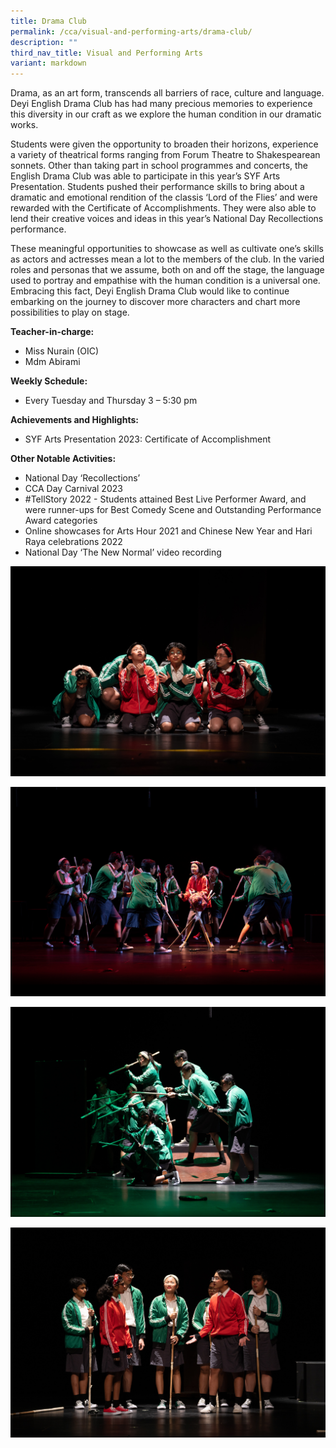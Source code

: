 ```yaml
---
title: Drama Club
permalink: /cca/visual-and-performing-arts/drama-club/
description: ""
third_nav_title: Visual and Performing Arts
variant: markdown
---
```

Drama, as an art form, transcends all barriers of race, culture and language. Deyi English Drama Club has had many precious memories to experience this diversity in our craft as we explore the human condition in our dramatic works. 

Students were given the opportunity to broaden their horizons, experience a variety of theatrical forms ranging from Forum Theatre to Shakespearean sonnets. Other than taking part in school programmes and concerts, the English Drama Club was able to participate in this year’s SYF Arts Presentation. Students pushed their performance skills to bring about a dramatic and emotional rendition of the classis ‘Lord of the Flies’ and were rewarded with the Certificate of Accomplishments. They were also able to lend their creative voices and ideas in this year’s National Day Recollections performance. 

These meaningful opportunities to showcase as well as cultivate one’s skills as actors and actresses mean a lot to the members of the club. In the varied roles and personas that we assume, both on and off the stage, the language used to portray and empathise with the human condition is a universal one. Embracing this fact, Deyi English Drama Club would like to continue embarking on the journey to discover more characters and chart more possibilities to play on stage.

**Teacher-in-charge:**
* Miss Nurain (OIC)
* Mdm Abirami


**Weekly Schedule:**
* Every Tuesday and Thursday 3 – 5:30 pm
  

**Achievements and Highlights:**

*	SYF Arts Presentation 2023: Certificate of Accomplishment

**Other Notable Activities:** 

* National Day ‘Recollections’
* CCA Day Carnival 2023
* #TellStory 2022 - Students attained Best Live Performer Award, and were runner-ups for Best Comedy Scene and Outstanding Performance Award categories
* Online showcases for Arts Hour 2021 and Chinese New Year and Hari Raya celebrations 2022
* National Day ‘The New Normal’ video recording




![](/images/CCA/Visual%20Perf%20Arts/Drama%20Club/dimage1.jpg)

![](/images/CCA/Visual%20Perf%20Arts/Drama%20Club/dimage2.jpg)

![](/images/CCA/Visual%20Perf%20Arts/Drama%20Club/dimage3.jpg)

![](/images/CCA/Visual%20Perf%20Arts/Drama%20Club/dimage4.jpg)